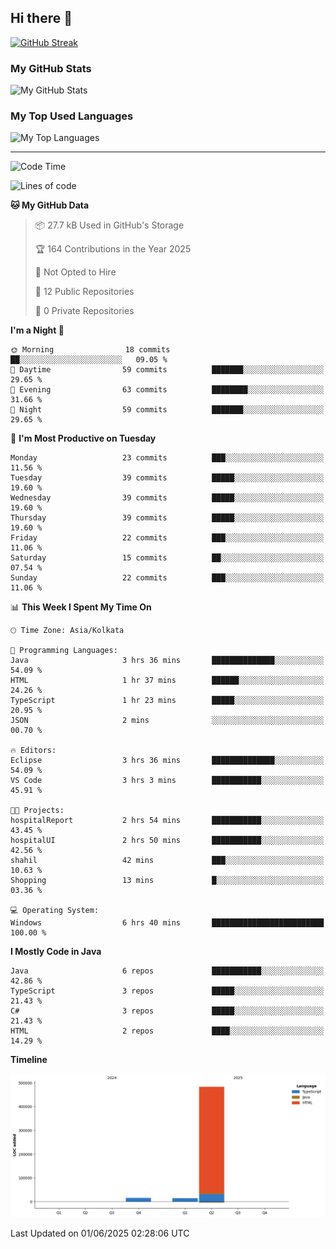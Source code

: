 ## Hi there 👋

[![GitHub Streak](https://streak-stats.demolab.com?user=shahilmohamed&theme=dark)](https://git.io/streak-stats)

### My GitHub Stats
<picture>
  <source
    srcset="https://github-readme-stats.vercel.app/api?username=shahilmohamed&show_icons=true&theme=algolia"
    media="(prefers-color-scheme: dark)"
  />
  <source
    srcset="https://github-readme-stats.vercel.app/api?username=shahilmohamed&show_icons=true&theme=ambient_gradient"
    media="(prefers-color-scheme: light), (prefers-color-scheme: no-preference)"
  />
  <img alt="My GitHub Stats" src="https://github-readme-stats.vercel.app/api?username=shahilmohamed&show_icons=true" />
</picture>

### My Top Used Languages
<picture>
  <source
    srcset="https://github-readme-stats.vercel.app/api/top-langs?username=shahilmohamed&layout=donut-vertical&show_icons=true&theme=react"
    media="(prefers-color-scheme: dark)"
  />
  <source
    srcset="https://github-readme-stats.vercel.app/api/top-langs?username=shahilmohamed&layout=dont-vertical&theme=ambient_gradient"
    media="(prefers-color-scheme: light), (prefers-color-scheme: no-preference)"
  />
  <img alt="My Top Languages" src="https://github-readme-stats.vercel.app/api/top-langs?username=shahilmohamed&layout=donut-vertical" />
</picture>

<hr>

<!--START_SECTION:waka-->
![Code Time](http://img.shields.io/badge/Code%20Time-6%20hrs%2042%20mins-blue)

![Lines of code](https://img.shields.io/badge/From%20Hello%20World%20I%27ve%20Written-512.4%20thousand%20lines%20of%20code-blue)

**🐱 My GitHub Data** 

> 📦 27.7 kB Used in GitHub's Storage 
 > 
> 🏆 164 Contributions in the Year 2025
 > 
> 🚫 Not Opted to Hire
 > 
> 📜 12 Public Repositories 
 > 
> 🔑 0 Private Repositories 
 > 
**I'm a Night 🦉** 

```text
🌞 Morning                18 commits          ██░░░░░░░░░░░░░░░░░░░░░░░   09.05 % 
🌆 Daytime                59 commits          ███████░░░░░░░░░░░░░░░░░░   29.65 % 
🌃 Evening                63 commits          ████████░░░░░░░░░░░░░░░░░   31.66 % 
🌙 Night                  59 commits          ███████░░░░░░░░░░░░░░░░░░   29.65 % 
```
📅 **I'm Most Productive on Tuesday** 

```text
Monday                   23 commits          ███░░░░░░░░░░░░░░░░░░░░░░   11.56 % 
Tuesday                  39 commits          █████░░░░░░░░░░░░░░░░░░░░   19.60 % 
Wednesday                39 commits          █████░░░░░░░░░░░░░░░░░░░░   19.60 % 
Thursday                 39 commits          █████░░░░░░░░░░░░░░░░░░░░   19.60 % 
Friday                   22 commits          ███░░░░░░░░░░░░░░░░░░░░░░   11.06 % 
Saturday                 15 commits          ██░░░░░░░░░░░░░░░░░░░░░░░   07.54 % 
Sunday                   22 commits          ███░░░░░░░░░░░░░░░░░░░░░░   11.06 % 
```


📊 **This Week I Spent My Time On** 

```text
🕑︎ Time Zone: Asia/Kolkata

💬 Programming Languages: 
Java                     3 hrs 36 mins       ██████████████░░░░░░░░░░░   54.09 % 
HTML                     1 hr 37 mins        ██████░░░░░░░░░░░░░░░░░░░   24.26 % 
TypeScript               1 hr 23 mins        █████░░░░░░░░░░░░░░░░░░░░   20.95 % 
JSON                     2 mins              ░░░░░░░░░░░░░░░░░░░░░░░░░   00.70 % 

🔥 Editors: 
Eclipse                  3 hrs 36 mins       ██████████████░░░░░░░░░░░   54.09 % 
VS Code                  3 hrs 3 mins        ███████████░░░░░░░░░░░░░░   45.91 % 

🐱‍💻 Projects: 
hospitalReport           2 hrs 54 mins       ███████████░░░░░░░░░░░░░░   43.45 % 
hospitalUI               2 hrs 50 mins       ███████████░░░░░░░░░░░░░░   42.56 % 
shahil                   42 mins             ███░░░░░░░░░░░░░░░░░░░░░░   10.63 % 
Shopping                 13 mins             █░░░░░░░░░░░░░░░░░░░░░░░░   03.36 % 

💻 Operating System: 
Windows                  6 hrs 40 mins       █████████████████████████   100.00 % 
```

**I Mostly Code in Java** 

```text
Java                     6 repos             ███████████░░░░░░░░░░░░░░   42.86 % 
TypeScript               3 repos             █████░░░░░░░░░░░░░░░░░░░░   21.43 % 
C#                       3 repos             █████░░░░░░░░░░░░░░░░░░░░   21.43 % 
HTML                     2 repos             ████░░░░░░░░░░░░░░░░░░░░░   14.29 % 
```



**Timeline**

![Lines of Code chart](https://raw.githubusercontent.com/shahilmohamed/shahilmohamed/main/assets/bar_graph.png)


 Last Updated on 01/06/2025 02:28:06 UTC
<!--END_SECTION:waka-->
